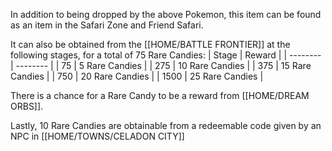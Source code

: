In addition to being dropped by the above Pokemon, this item can be found as an item in the Safari Zone and Friend Safari.

It can also be obtained from the [[HOME/BATTLE FRONTIER]] at the following stages, for a total of 75 Rare Candies:
| Stage  | Reward |
| -------- | -------- |
| 75 | 5 Rare Candies |
| 275 | 10 Rare Candies |
| 375 | 15 Rare Candies |
| 750 | 20 Rare Candies |
| 1500 | 25 Rare Candies |

There is a chance for a Rare Candy to be a reward from [[HOME/DREAM ORBS]].

Lastly, 10 Rare Candies are obtainable from a redeemable code given by an NPC in [[HOME/TOWNS/CELADON CITY]]
